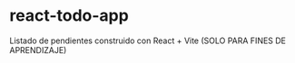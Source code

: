 # react-todo-app
Listado de pendientes construido con React + Vite
(SOLO PARA FINES DE APRENDIZAJE)
